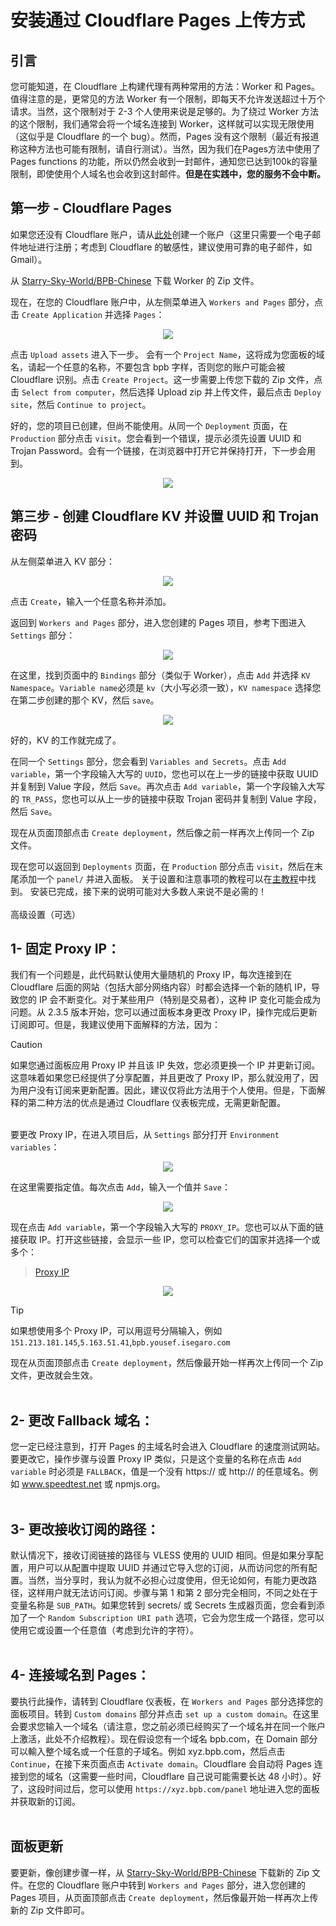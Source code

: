 # 安装通过 Cloudflare Pages 上传方式

## 引言
您可能知道，在 Cloudflare 上构建代理有两种常用的方法：Worker 和 Pages。值得注意的是，更常见的方法 Worker 有一个限制，即每天不允许发送超过十万个请求。当然，这个限制对于 2-3 个人使用来说是足够的。为了绕过 Worker 方法的这个限制，我们通常会将一个域名连接到 Worker，这样就可以实现无限使用（这似乎是 Cloudflare 的一个 bug）。然而，Pages 没有这个限制（最近有报道称这种方法也可能有限制，请自行测试）。当然，因为我们在Pages方法中使用了 Pages functions 的功能，所以仍然会收到一封邮件，通知您已达到100k的容量限制，即使使用个人域名也会收到这封邮件。**但是在实践中，您的服务不会中断。**

## 第一步 - Cloudflare Pages
如果您还没有 Cloudflare 账户，请从[此处](https://dash.cloudflare.com/sign-up)创建一个账户（这里只需要一个电子邮件地址进行注册；考虑到 Cloudflare 的敏感性，建议使用可靠的电子邮件，如 Gmail）。

从 [Starry-Sky-World/BPB-Chinese](https://github.com/Starry-Sky-World/BPB-Chinese/releases/latest/download/worker.zip) 下载 Worker 的 Zip 文件。

现在，在您的 Cloudflare 账户中，从左侧菜单进入 `Workers and Pages` 部分，点击 `Create Application` 并选择 `Pages`：

<p align="center">
  <img src="assets/images/Pages_application.jpg">
</p>

点击 `Upload assets` 进入下一步。
会有一个 `Project Name`，这将成为您面板的域名，请起一个任意的名称，不要包含 bpb 字样，否则您的账户可能会被 Cloudflare 识别。点击 `Create Project`。这一步需要上传您下载的 Zip 文件，点击 `Select from computer`，然后选择 Upload zip 并上传文件，最后点击 `Deploy site`，然后 `Continue to project`。

好的，您的项目已创建，但尚不能使用。从同一个 `Deployment` 页面，在 `Production` 部分点击 `visit`。您会看到一个错误，提示必须先设置 UUID 和 Trojan Password。会有一个链接，在浏览器中打开它并保持打开，下一步会用到。

<p align="center">
  <img src="assets/images/Generate_secrets.jpg">
</p>

## 第三步 - 创建 Cloudflare KV 并设置 UUID 和 Trojan 密码
从左侧菜单进入 KV 部分：

<p align="center">
  <img src="assets/images/Nav_dash_kv.jpg">
</p>

点击 `Create`，输入一个任意名称并添加。

返回到 `Workers and Pages` 部分，进入您创建的 Pages 项目，参考下图进入 `Settings` 部分：

<p align="center">
  <img src="assets/images/Settings_functions.jpg">
</p>

在这里，找到页面中的 `Bindings` 部分（类似于 Worker），点击 `Add` 并选择 `KV Namespace`。`Variable name`必须是 `kv`（大小写必须一致），`KV namespace` 选择您在第二步创建的那个 KV，然后 `save`。

<p align="center">
  <img src="assets/images/Pages_bind_kv.jpg">
</p>

好的，KV 的工作就完成了。

在同一个 `Settings` 部分，您会看到 `Variables and Secrets`。点击 `Add variable`，第一个字段输入大写的 `UUID`，您也可以在上一步的链接中获取 UUID 并复制到 Value 字段，然后 `Save`。再次点击 `Add variable`，第一个字段输入大写的 `TR_PASS`，您也可以从上一步的链接中获取 Trojan 密码并复制到 Value 字段，然后 `Save`。

现在从页面顶部点击 `Create deployment`，然后像之前一样再次上传同一个 Zip 文件。

现在您可以返回到 `Deployments` 页面，在 `Production` 部分点击 `visit`，然后在末尾添加一个 `panel/` 并进入面板。
关于设置和注意事项的教程可以在[主教程](configuration_fa.md)中找到。
安装已完成，接下来的说明可能对大多数人来说不是必需的！
<br><br>
高级设置（可选）

## 1- 固定 Proxy IP：

我们有一个问题是，此代码默认使用大量随机的 Proxy IP，每次连接到在 Cloudflare 后面的网站（包括大部分网络内容）时都会选择一个新的随机 IP，导致您的 IP 会不断变化。对于某些用户（特别是交易者），这种 IP 变化可能会成为问题。从 2.3.5 版本开始，您可以通过面板本身更改 Proxy IP，操作完成后更新订阅即可。但是，我建议使用下面解释的方法，因为：

> [!CAUTION]
> 如果您通过面板应用 Proxy IP 并且该 IP 失效，您必须更换一个 IP 并更新订阅。这意味着如果您已经提供了分享配置，并且更改了 Proxy IP，那么就没用了，因为用户没有订阅来更新配置。因此，建议仅将此方法用于个人使用。但是，下面解释的第二种方法的优点是通过 Cloudflare 仪表板完成，无需更新配置。
<br><br>

要更改 Proxy IP，在进入项目后，从 `Settings` 部分打开 `Environment variables`：

<p align="center">
  <img src="assets/images/Pages_env_vars.jpg">
</p>

在这里需要指定值。每次点击 `Add`，输入一个值并 `Save`：

<p align="center">
  <img src="assets/images/Pages_add_variables.jpg">
</p>

现在点击 `Add variable`，第一个字段输入大写的 `PROXY_IP`。您也可以从下面的链接获取 IP。打开这些链接，会显示一些 IP，您可以检查它们的国家并选择一个或多个：

>[Proxy IP](https://www.nslookup.io/domains/bpb.yousef.isegaro.com/dns-records/)

<p align="center">
  <img src="assets/images/Proxy_ips.jpg">
</p>

> [!TIP]
> 如果想使用多个 Proxy IP，可以用逗号分隔输入，例如 `151.213.181.145`,`5.163.51.41`,`bpb.yousef.isegaro.com`

现在从页面顶部点击 `Create deployment`，然后像最开始一样再次上传同一个 Zip 文件，更改就会生效。
<br><br>

## 2- 更改 Fallback 域名：

您一定已经注意到，打开 Pages 的主域名时会进入 Cloudflare 的速度测试网站。要更改它，操作步骤与设置 Proxy IP 类似，只是这个变量的名称在点击 `Add variable` 时必须是 `FALLBACK`，值是一个没有 https:// 或 http:// 的任意域名。例如 www.speedtest.net 或 npmjs.org。
<br><br>

## 3- 更改接收订阅的路径：

默认情况下，接收订阅链接的路径与 VLESS 使用的 UUID 相同。但是如果分享配置，用户可以从配置中提取 UUID 并通过它导入您的订阅，从而访问您的所有配置。当然，当分享时，我认为就不必担心过度使用，但无论如何，有能力更改路径，这样用户就无法访问订阅。步骤与第 1 和第 2 部分完全相同，不同之处在于变量名称是 `SUB_PATH`。如果您转到 secrets/ 或 Secrets 生成器页面，您会看到添加了一个 `Random Subscription URI path` 选项，它会为您生成一个路径，您可以使用它或设置一个任意值（考虑到允许的字符）。
<br><br>

## 4- 连接域名到 Pages：

要执行此操作，请转到 Cloudflare 仪表板，在 `Workers and Pages` 部分选择您的面板项目。转到 `Custom domains` 部分并点击 `set up a custom domain`。在这里会要求您输入一个域名（请注意，您之前必须已经购买了一个域名并在同一个账户上激活，此处不介绍教程）。现在假设您有一个域名 bpb.com，在 Domain 部分可以輸入整个域名或一个任意的子域名。例如 xyz.bpb.com，然后点击 `Continue`，在接下来页面点击 `Activate domain`。Cloudflare 会自动将 Pages 连接到您的域名（这需要一些时间，Cloudflare 自己说可能需要长达 48 小时）。好了，这段时间过后，您可以使用 `https://xyz.bpb.com/panel` 地址进入您的面板并获取新的订阅。
<br><br>

## 面板更新

要更新，像创建步骤一样，从 [Starry-Sky-World/BPB-Chinese](https://github.com/Starry-Sky-World/BPB-Chinese/releases/latest/download/worker.zip) 下载新的 Zip 文件。在您的 Cloudflare 账户中转到 `Workers and Pages` 部分，进入您创建的 Pages 项目，从页面顶部点击 `Create deployment`，然后像最开始一样再次上传新的 Zip 文件即可。
